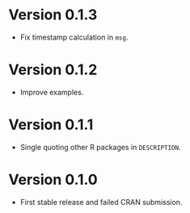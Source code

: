 # Version 0.1.3

* Fix timestamp calculation in `msg`.

# Version 0.1.2

* Improve examples.

# Version 0.1.1

* Single quoting other R packages in `DESCRIPTION`.

# Version 0.1.0

* First stable release and failed CRAN submission.
